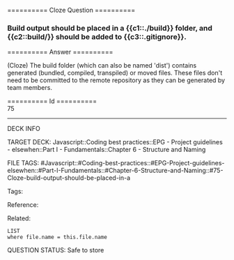 ========== Cloze Question ==========

###  Build output should be placed in a {{c1::./build}} folder, and {{c2::build/}} should be added to {{c3::.gitignore}}.  

========== Answer ==========  

(Cloze) The build folder (which can also be named 'dist') contains generated (bundled, compiled, transpiled) or moved files. These files don't need to be committed to the remote repository as they can be generated by team members.

========== Id ==========  
75

---

DECK INFO

TARGET DECK: Javascript::Coding best practices::EPG - Project guidelines - elsewhen::Part I - Fundamentals::Chapter 6 - Structure and Naming

FILE TAGS: #Javascript::#Coding-best-practices::#EPG-Project-guidelines-elsewhen::#Part-I-Fundamentals::#Chapter-6-Structure-and-Naming::#75-Cloze-build-output-should-be-placed-in-a

Tags:

Reference:

Related:

```dataview
LIST
where file.name = this.file.name
````
QUESTION STATUS: Safe to store
